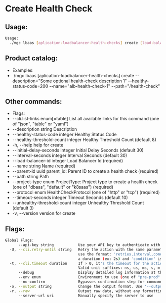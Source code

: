 # Create Health Check

## Usage:
```bash
Usage:
  ./mgc lbaas [aplication-loadbalancer-health-checks] create [load-balancer-id] [flags]
```

## Product catalog:
- Examples:
- ./mgc lbaas [aplication-loadbalancer-health-checks] create --description="Some optional health-check description 1" --healthy-status-code=200 --name="alb-health-check-1" --path="/health-check"

## Other commands:
- Flags:
- --cli.list-links enum[=table]         List all available links for this command (one of "json", "table" or "yaml")
- --description string                  Description
- --healthy-status-code integer         Healthy Status Code
- --healthy-threshold-count integer     Healthy Threshold Count (default 8)
- -h, --help                                help for create
- --initial-delay-seconds integer       Initial Delay Seconds (default 30)
- --interval-seconds integer            Interval Seconds (default 30)
- --load-balancer-id integer            Load Balancer Id (required)
- --name string                         Name (required)
- --parent-id uuid                      parent_id: Parent ID to create a health check (required)
- --path string                         Path
- --project-type enum                   ProjectType: Project type to create a health check (one of "dbaas", "default" or "k8saas") (required)
- --protocol enum                       HealthCheckProtocol (one of "http" or "tcp") (required)
- --timeout-seconds integer             Timeout Seconds (default 10)
- --unhealthy-threshold-count integer   Unhealthy Threshold Count (default 3)
- -v, --version                             version for create

## Flags:
```bash
Global Flags:
      --api-key string           Use your API key to authenticate with the API
  -U, --cli.retry-until string   Retry the action with the same parameters until the given condition is met. The flag parameters
                                 use the format: 'retries,interval,condition', where 'retries' is a positive integer, 'interval' is
                                 a duration (ex: 2s) and 'condition' is a 'engine=value' pair such as "jsonpath=expression"
  -t, --cli.timeout duration     If > 0, it's the timeout for the action execution. It's specified as numbers and unit suffix.
                                 Valid unit suffixes: ns, us, ms, s, m and h. Examples: 300ms, 1m30s
      --debug                    Display detailed log information at the debug level
      --env enum                 Environment to use (one of "pre-prod" or "prod") (default "prod")
      --no-confirm               Bypasses confirmation step for commands that ask a confirmation from the user
  -o, --output string            Change the output format. Use '--output=help' to know more details.
  -r, --raw                      Output raw data, without any formatting or coloring
      --server-url uri           Manually specify the server to use
```

